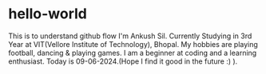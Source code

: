 # hello-world
This is to understand github flow
I'm Ankush Sil. 
Currently Studying in 3rd Year at VIT(Vellore Institute of Technology), Bhopal. 
My hobbies are playing football, dancing & playing games.
I am a beginner at coding and a learning enthusiast.
Today is 09-06-2024.(Hope I find it good in the future :) ).
